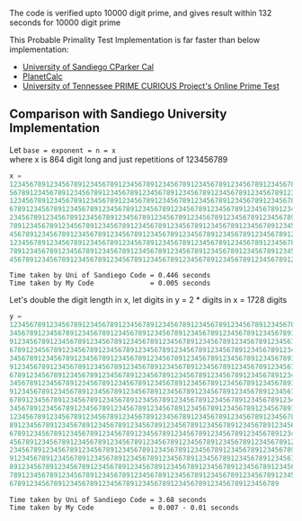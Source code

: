 The code is verified upto 10000 digit prime, and gives result within 132 seconds for 10000 digit prime

This Probable Primality Test Implementation is far faster than below implementation:

- [University of Sandiego CParker Cal](http://home.sandiego.edu/~cparker/old_classes/math370_sp18/powermod.html )
- [PlanetCalc](https://planetcalc.com/8979/)
- [University of Tennessee PRIME CURIOUS Project's Online Prime Test](https://primes.utm.edu/curios/includes/primetest.php)


## Comparison with Sandiego University Implementation

Let `base = exponent = n = x`  
where x is 864 digit long and just repetitions of 123456789

```js
x = 
1234567891234567891234567891234567891234567891234567891234567891234567891234567891234
56789123456789123456789123456789123456789123456789123456789123456789123456789123456789
12345678912345678912345678912345678912345678912345678912345678912345678912345678912345
67891234567891234567891234567891234567891234567891234567891234567891234567891234567891
23456789123456789123456789123456789123456789123456789123456789123456789123456789123456
789123456789123456789123456789123456789123456789123456789123456789123456789123456789123
456789123456789123456789123456789123456789123456789123456789123456789123456789123456789
123456789123456789123456789123456789123456789123456789123456789123456789123456789123456
789123456789123456789123456789123456789123456789123456789123456789123456789123456789123
456789123456789123456789123456789123456789123456789123456789123456789123456789123456789
```

```
Time taken by Uni of Sandiego Code = 0.446 seconds
Time taken by My Code              = 0.005 seconds
```


Let's double the digit length in x,
let digits in y = 2 * digits in x = 1728 digits


```js
y = 
12345678912345678912345678912345678912345678912345678912345678912345678912345678912
345678912345678912345678912345678912345678912345678912345678912345678912345678912345678
912345678912345678912345678912345678912345678912345678912345678912345678912345678912345
678912345678912345678912345678912345678912345678912345678912345678912345678912345678912
345678912345678912345678912345678912345678912345678912345678912345678912345678912345678
912345678912345678912345678912345678912345678912345678912345678912345678912345678912345
678912345678912345678912345678912345678912345678912345678912345678912345678912345678912
345678912345678912345678912345678912345678912345678912345678912345678912345678912345678
912345678912345678912345678912345678912345678912345678912345678912345678912345678912345
678912345678912345678912345678912345678912345678912345678912345678912345678912345678912
3456789123456789123456789123456789123456789123456789123456789123456789123456789123456789
1234567891234567891234567891234567891234567891234567891234567891234567891234567891234567
8912345678912345678912345678912345678912345678912345678912345678912345678912345678912345
6789123456789123456789123456789123456789123456789123456789123456789123456789123456789123
4567891234567891234567891234567891234567891234567891234567891234567891234567891234567891
2345678912345678912345678912345678912345678912345678912345678912345678912345678912345678
91234567891234567891234567891234567891234567891234567891234567891234567891234567891234567
89123456789123456789123456789123456789123456789123456789123456789123456789123456789123456
78912345678912345678912345678912345678912345678912345678912345678912345678912345678912345
6789123456789123456789123456789123456789123456789123456789123456789
```

```
Time taken by Uni of Sandiego Code = 3.68 seconds
Time taken by My Code              = 0.007 - 0.01 seconds
```
